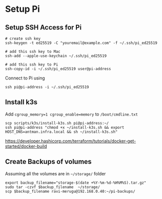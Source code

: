 # Setup Pi


## Setup SSH Access for Pi 

```
# create ssh key
ssh-keygen -t ed25519 -C "youremail@example.com" -f ~/.ssh/pi_ed25519

# add this ssh key to Mac 
ssh-add --apple-use-keychain ~/.ssh/pi_ed25519

# add this ssh key to Pi
ssh-copy-id -i ~/.ssh/pi_ed25519 user@pi-address
```

Connect to Pi using 
```
ssh pi@pi-address -i ~/.ssh/pi_ed25519
```

## Install k3s


Add `cgroup_memory=1 cgroup_enable=memory` to `/boot/cmdline.txt`

```
scp scripts/k3s/install-k3s.sh pi@pi-address:~/
ssh pi@pi-address "chmod +x ~/install-k3s.sh && export HOST_DNS=antman.infra.local && sh ~/install-k3s.sh"
```

https://developer.hashicorp.com/terraform/tutorials/docker-get-started/docker-build


## Create Backups of volumes

Assuming all the volumes are in `~/storage/` folder
```
export backup_filename="storage-$(date +%Y-%m-%d-%H%M%S).tar.gz"
sudo tar -czvf $backup_filename  ~/storage/
scp $backup_filename ravi-merugu@192.168.0.40:~/pi-backups/
```
